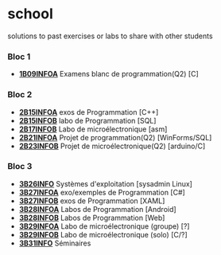 # school
solutions to past exercises or labs to share with other students

### Bloc 1
* [__1B09INFOA__](https://github.com/namigyj/school/tree/master/1B09A) Examens blanc de programmation(Q2) [C]

### Bloc 2
* [__2B15INFOA__](https://github.com/namigyj/school/tree/master/2B15A) exos de Programmation [C++]
* [__2B15INFOB__](https://github.com/namigyj/school/tree/master/2B15B) labo de Programmation [SQL]
* [__2B17INFOB__](https://github.com/namigyj/school/tree/master/2B17B) Labo de microélectronique [asm]
* [__2B21INFOA__](https://github.com/namigyj/school/tree/master/2B21A) Projet de programmation(Q2) [WinForms/SQL]
* [__2B23INFOB__](https://github.com/namigyj/school/tree/master/2B23B) Projet de microélectronique(Q2) [arduino/C]

### Bloc 3
* [__3B26INFO__](https://github.com/namigyj/school/tree/master/3B26) Systèmes d'exploitation [sysadmin Linux] 
* [__3B27INFOA__](https://github.com/namigyj/school/tree/master/3B27A) exo/exemples de Programmation [C#]	
* [__3B27INFOB__](https://github.com/namigyj/school/tree/master/3B27B) exos de Programmation [XAML]
* [__3B28INFOA__](https://github.com/namigyj/school/tree/master/3B28A) Labos de Programmation [Android]
* [__3B28INFOB__](https://github.com/namigyj/school/tree/master/3B28B) Labos de Programmation [Web]
* [__3B29INFOA__](https://github.com/namigyj/school/tree/master/3B29A) Labo de microélectronique (groupe) [?]
* [__3B29INFOB__](https://github.com/namigyj/school/tree/master/3B29B) Labo de microélectronique (solo) [C/?]
* [__3B31INFO__](https://github.com/namigyj/school/tree/master/3B31) Séminaires	